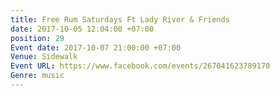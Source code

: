 ```yaml
---
title: Free Rum Saturdays Ft Lady River & Friends
date: 2017-10-05 12:04:00 +07:00
position: 29
Event date: 2017-10-07 21:00:00 +07:00
Venue: Sidewalk
Event URL: https://www.facebook.com/events/267041623789170
Genre: music
---
```


